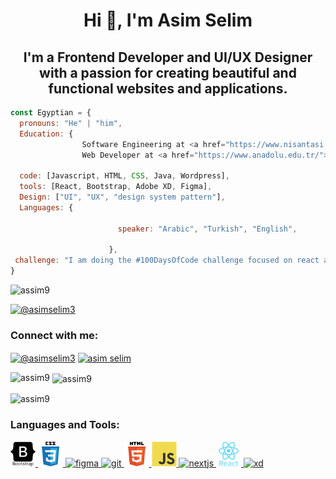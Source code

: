 <h1 align="center">Hi 👋, I'm Asim Selim</h1>
<h2 align="center">I'm a Frontend Developer and UI/UX Designer with a passion for creating beautiful and functional websites and applications.</h2>

```javascript
const Egyptian = {
  pronouns: "He" | "him",
  Education: {
                Software Engineering at <a href="https://www.nisantasi.edu.tr/">İstanbul Nişantaşı Üniversitesi</a>
                Web Developer at <a href="https://www.anadolu.edu.tr/">Anadolu University</a>
                
  code: [Javascript, HTML, CSS, Java, Wordpress],
  tools: [React, Bootstrap, Adobe XD, Figma],
  Design: ["UI", "UX", "design system pattern"],
  Languages: {
                        
                        speaker: "Arabic", "Turkish", "English",
                        
                      },
 challenge: "I am doing the #100DaysOfCode challenge focused on react and typescript"
}
```
<p align="left"> <img src="https://komarev.com/ghpvc/?username=assim9&label=Profile%20views&color=0e75b6&style=flat" alt="assim9" /> </p>

<p align="left"> <a href="https://twitter.com/@asimselim3" target="blank"><img src="https://img.shields.io/twitter/follow/@asimselim3?logo=twitter&style=for-the-badge" alt="@asimselim3" /></a> </p>

<h3 align="left">Connect with me:</h3>
<p align="left">
<a href="https://twitter.com/@asimselim3" target="blank"><img align="center" src="https://raw.githubusercontent.com/rahuldkjain/github-profile-readme-generator/master/src/images/icons/Social/twitter.svg" alt="@asimselim3" height="30" width="40" /></a>
<a href="https://linkedin.com/in/asim selim" target="blank"><img align="center" src="https://raw.githubusercontent.com/rahuldkjain/github-profile-readme-generator/master/src/images/icons/Social/linked-in-alt.svg" alt="asim selim" height="30" width="40" /></a>

<p><img align="left" src="https://github-readme-stats.vercel.app/api/top-langs?username=assim9&show_icons=true&locale=en&layout=compact" alt="assim9" /></p>

<p>&nbsp;<img align="center" src="https://github-readme-stats.vercel.app/api?username=assim9&show_icons=true&locale=en" alt="assim9" /></p>

<p><img align="center" src="https://github-readme-streak-stats.herokuapp.com/?user=assim9&" alt="assim9" /></p>

</p>

<h3 align="left">Languages and Tools:</h3>
<p align="left"> <a href="https://getbootstrap.com" target="_blank" rel="noreferrer"> <img src="https://raw.githubusercontent.com/devicons/devicon/master/icons/bootstrap/bootstrap-plain-wordmark.svg" alt="bootstrap" width="40" height="40"/> </a> <a href="https://www.w3schools.com/css/" target="_blank" rel="noreferrer"> <img src="https://raw.githubusercontent.com/devicons/devicon/master/icons/css3/css3-original-wordmark.svg" alt="css3" width="40" height="40"/> </a> <a href="https://www.figma.com/" target="_blank" rel="noreferrer"> <img src="https://www.vectorlogo.zone/logos/figma/figma-icon.svg" alt="figma" width="40" height="40"/> </a> <a href="https://git-scm.com/" target="_blank" rel="noreferrer"> <img src="https://www.vectorlogo.zone/logos/git-scm/git-scm-icon.svg" alt="git" width="40" height="40"/> </a> <a href="https://www.w3.org/html/" target="_blank" rel="noreferrer"> <img src="https://raw.githubusercontent.com/devicons/devicon/master/icons/html5/html5-original-wordmark.svg" alt="html5" width="40" height="40"/> </a> <a href="https://developer.mozilla.org/en-US/docs/Web/JavaScript" target="_blank" rel="noreferrer"> <img src="https://raw.githubusercontent.com/devicons/devicon/master/icons/javascript/javascript-original.svg" alt="javascript" width="40" height="40"/> </a> <a href="https://nextjs.org/" target="_blank" rel="noreferrer"> <img src="https://cdn.worldvectorlogo.com/logos/nextjs-2.svg" alt="nextjs" width="40" height="40"/> </a> <a href="https://reactjs.org/" target="_blank" rel="noreferrer"> <img src="https://raw.githubusercontent.com/devicons/devicon/master/icons/react/react-original-wordmark.svg" alt="react" width="40" height="40"/> </a> <a href="https://www.adobe.com/products/xd.html" target="_blank" rel="noreferrer"> <img src="https://cdn.worldvectorlogo.com/logos/adobe-xd.svg" alt="xd" width="40" height="40"/> </a> </p>

